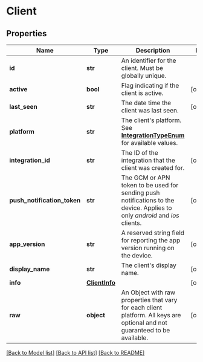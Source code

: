# Client

## Properties
Name | Type | Description | Notes
------------ | ------------- | ------------- | -------------
**id** | **str** | An identifier for the client. Must be globally unique. | 
**active** | **bool** | Flag indicating if the client is active. | [optional] 
**last_seen** | **str** | The date time the client was last seen. | [optional] 
**platform** | **str** | The client&#39;s platform. See [**IntegrationTypeEnum**](Enums.md#IntegrationTypeEnum) for available values. | 
**integration_id** | **str** | The ID of the integration that the client was created for. | [optional] 
**push_notification_token** | **str** | The GCM or APN token to be used for sending push notifications to the device. Applies to only *android* and *ios* clients.  | [optional] 
**app_version** | **str** | A reserved string field for reporting the app version running on the device. | [optional] 
**display_name** | **str** | The client&#39;s display name. | [optional] 
**info** | [**ClientInfo**](ClientInfo.md) |  | [optional] 
**raw** | **object** | An Object with raw properties that vary for each client platform. All keys are optional and not guaranteed to be available. | [optional] 

[[Back to Model list]](../README.md#documentation-for-models) [[Back to API list]](../README.md#documentation-for-api-endpoints) [[Back to README]](../README.md)


